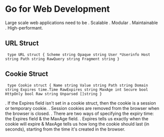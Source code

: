 # Go for Web Development

Large scale web applications need to be
. Scalable
. Modular
. Maintainable
. High-performant.

## URL Struct

`
type URL struct {
  Scheme string
  Opaque string
  User *Userinfo
  Host string
  Path string
  RawQuery string
  Fragment string
}`

## Cookie Struct

`
type Cookie struct {
  Name string
  Value string
  Path string
  Domain string
  Expires time.Time
  RawExpires string
  MaxAge int
  Secure bool
  HttpOnly bool
  Raw string
  Unparsed []string
}`

. If the Expires field isn't set in a cookie struct, then the cookie is a session or temporary cookie.
. Session cookies are removed from the browser when the browser is closed.
. There are two ways of specifying the expiry time: the Expires field & the MaxAge field.
. Expires tells us exactly when the cookie will expire & MaxAge tells us how long the cookie should last (in seconds), starting from the time it's created in the browser.
